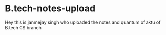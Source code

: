# B.tech-notes-upload
Hey this is janmejay singh who uploaded the notes and quantum of aktu of B.tech CS branch
